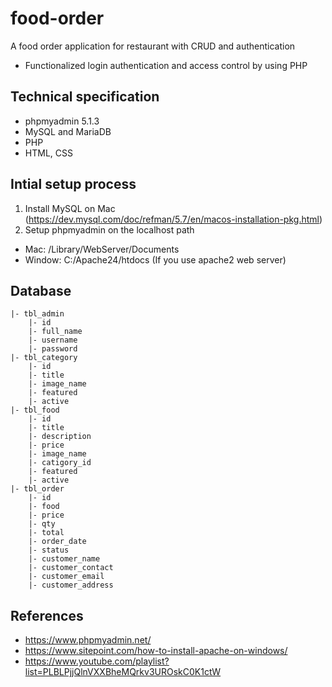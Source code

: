 # food-order
A food order application for restaurant with CRUD and authentication
- Functionalized login authentication and access control by using PHP

## Technical specification
- phpmyadmin 5.1.3
- MySQL and MariaDB
- PHP
- HTML, CSS

## Intial setup process
1. Install MySQL on Mac (https://dev.mysql.com/doc/refman/5.7/en/macos-installation-pkg.html)
2. Setup phpmyadmin on the localhost path 
  - Mac: /Library/WebServer/Documents
  - Window: C:/Apache24/htdocs (If you use apache2 web server)

## Database
```
|- tbl_admin
    |- id
    |- full_name
    |- username
    |- password
|- tbl_category
    |- id
    |- title
    |- image_name
    |- featured
    |- active
|- tbl_food
    |- id
    |- title
    |- description
    |- price
    |- image_name
    |- catigory_id
    |- featured
    |- active
|- tbl_order
    |- id
    |- food
    |- price
    |- qty
    |- total
    |- order_date
    |- status
    |- customer_name
    |- customer_contact
    |- customer_email
    |- customer_address
```

## References
- https://www.phpmyadmin.net/
- https://www.sitepoint.com/how-to-install-apache-on-windows/
- https://www.youtube.com/playlist?list=PLBLPjjQlnVXXBheMQrkv3UROskC0K1ctW

